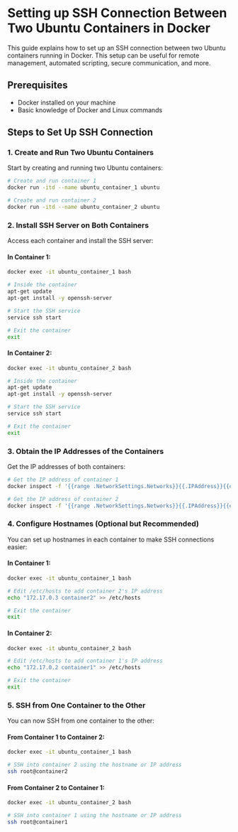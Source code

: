 # Setting up SSH Connection Between Two Ubuntu Containers in Docker

This guide explains how to set up an SSH connection between two Ubuntu containers running in Docker. This setup can be useful for remote management, automated scripting, secure communication, and more.

## Prerequisites

- Docker installed on your machine
- Basic knowledge of Docker and Linux commands

## Steps to Set Up SSH Connection

### 1. Create and Run Two Ubuntu Containers

Start by creating and running two Ubuntu containers:

```bash
# Create and run container 1
docker run -itd --name ubuntu_container_1 ubuntu

# Create and run container 2
docker run -itd --name ubuntu_container_2 ubuntu
```

### 2. Install SSH Server on Both Containers
Access each container and install the SSH server:

#### In Container 1:
```bash
docker exec -it ubuntu_container_1 bash

# Inside the container
apt-get update
apt-get install -y openssh-server

# Start the SSH service
service ssh start

# Exit the container
exit
```

#### In Container 2:
```bash
docker exec -it ubuntu_container_2 bash

# Inside the container
apt-get update
apt-get install -y openssh-server

# Start the SSH service
service ssh start

# Exit the container
exit
```

### 3. Obtain the IP Addresses of the Containers
Get the IP addresses of both containers:
```bash
# Get the IP address of container 1
docker inspect -f '{{range .NetworkSettings.Networks}}{{.IPAddress}}{{end}}' ubuntu_container_1

# Get the IP address of container 2
docker inspect -f '{{range .NetworkSettings.Networks}}{{.IPAddress}}{{end}}' ubuntu_container_2
```

### 4. Configure Hostnames (Optional but Recommended)
You can set up hostnames in each container to make SSH connections easier:

#### In Container 1:
```bash
docker exec -it ubuntu_container_1 bash

# Edit /etc/hosts to add container 2's IP address
echo "172.17.0.3 container2" >> /etc/hosts

# Exit the container
exit
```
#### In Container 2:
```bash
docker exec -it ubuntu_container_2 bash

# Edit /etc/hosts to add container 1's IP address
echo "172.17.0.2 container1" >> /etc/hosts

# Exit the container
exit
```

### 5. SSH from One Container to the Other
You can now SSH from one container to the other:

#### From Container 1 to Container 2:
```bash
docker exec -it ubuntu_container_1 bash

# SSH into container 2 using the hostname or IP address
ssh root@container2
```
#### From Container 2 to Container 1:
```bash
docker exec -it ubuntu_container_2 bash

# SSH into container 1 using the hostname or IP address
ssh root@container1
```
